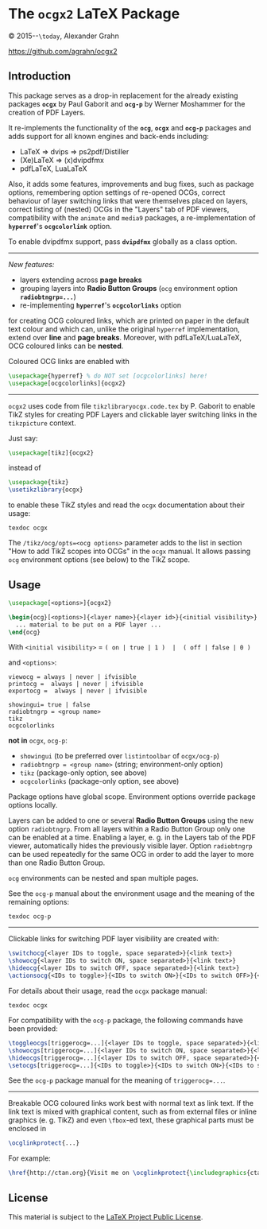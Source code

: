 # The `ocgx2` LaTeX Package

© 2015--`\today`, Alexander Grahn

https://github.com/agrahn/ocgx2

## Introduction

This package serves as a drop-in replacement for the already existing packages
**`ocgx`** by Paul Gaborit and **`ocg-p`** by Werner Moshammer for the creation of PDF
Layers.

It re-implements the functionality of the **`ocg`**, **`ocgx`** and **`ocg-p`** packages and
adds support for all known engines and back-ends including:

- LaTeX &rArr; dvips &rArr; ps2pdf/Distiller
- (Xe)LaTeX &rArr; (x)dvipdfmx
- pdfLaTeX, LuaLaTeX

Also, it adds some features, improvements and bug fixes, such as package
options, remembering option settings of re-opened OCGs, correct behaviour of
layer switching links that were themselves placed on layers, correct listing
of (nested) OCGs in the "Layers" tab of PDF viewers, compatibility with the
`animate` and `media9` packages, a re-implementation of **`hyperref`**'s
**`ocgcolorlink`** option.

To enable dvipdfmx support, pass **`dvipdfmx`** globally as a class option.

----

*New features:*

+ layers extending across **page breaks**
+ grouping layers into **Radio Button Groups** (`ocg` environment option **`radiobtngrp=...`**)
+ re-implementing **`hyperref`**'s **`ocgcolorlinks`** option

for creating OCG coloured links, which are printed on paper in the default
text colour and which can, unlike the original `hyperref` implementation,
extend over **line** and **page breaks**. Moreover, with pdfLaTeX/LuaLaTeX, OCG
coloured links can be **nested**.

Coloured OCG links are enabled with

````latex
\usepackage{hyperref} % do NOT set [ocgcolorlinks] here!
\usepackage[ocgcolorlinks]{ocgx2}
````

----

`ocgx2` uses code from file `tikzlibraryocgx.code.tex` by P. Gaborit to enable
TikZ styles for creating PDF Layers and clickable layer switching links in the
`tikzpicture` context.

Just say:
````latex
\usepackage[tikz]{ocgx2}
````
instead of
````latex
\usepackage{tikz}
\usetikzlibrary{ocgx}
````
to enable these TikZ styles and read the `ocgx` documentation about their usage:
````
texdoc ocgx
````
The `/tikz/ocg/opts=<ocg options>` parameter adds to the list in section "How to
add TikZ scopes into OCGs" in the `ocgx` manual. It allows passing `ocg`
environment options (see below) to the TikZ scope.

## Usage

````latex
\usepackage[<options>]{ocgx2}

\begin{ocg}[<options>]{<layer name>}{<layer id>}{<initial visibility>}
  ... material to be put on a PDF layer ...
\end{ocg}
````
With `<initial visibility>` = `( on | true | 1 )  |  ( off | false | 0 )`

and `<options>`:
````
viewocg = always | never | ifvisible
printocg =  always | never | ifvisible
exportocg =  always | never | ifvisible

showingui= true | false
radiobtngrp = <group name>
tikz
ocgcolorlinks
````
**not in** `ocgx`, `ocg-p`:

* `showingui` (to be preferred over `listintoolbar` of `ocgx/ocg-p`)
* `radiobtngrp = <group name>` (string; environment-only option)
* `tikz`  (package-only option, see above)
* `ocgcolorlinks`  (package-only option, see above)

Package options have global scope. Environment options override package options
locally.

Layers can be added to one or several **Radio Button Groups** using the new option
`radiobtngrp`. From all layers within a Radio Button Group only one can be
enabled at a time. Enabling a layer, e. g. in the Layers tab of the PDF viewer,
automatically hides the previously visible layer.  Option `radiobtngrp` can
be used repeatedly for the same OCG in order to add the layer to more than one
Radio Button Group.

`ocg` environments can be nested and span multiple pages.

See the `ocg-p` manual about the environment usage and the meaning of the
remaining options:
````
texdoc ocg-p
````

----

Clickable links for switching PDF layer visibility are created with:
````latex
\switchocg{<layer IDs to toggle, space separated>}{<link text>}
\showocg{<layer IDs to switch ON, space separated>}{<link text>}
\hideocg{<layer IDs to switch OFF, space separated>}{<link text>}
\actionsocg{<IDs to toggle>}{<IDs to switch ON>}{<IDs to switch OFF>}{<link text>}
````
For details about their usage, read the `ocgx` package manual:
````
texdoc ocgx
````
For compatibility with the `ocg-p` package, the following commands have
been provided:
````latex
\toggleocgs[triggerocg=...]{<layer IDs to toggle, space separated>}{<link text>}
\showocgs[triggerocg=...]{<layer IDs to switch ON, space separated>}{<link text>}
\hideocgs[triggerocg=...]{<layer IDs to switch OFF, space separated>}{<link text>}
\setocgs[triggerocg=...]{<IDs to toggle>}{<IDs to switch ON>}{<IDs to switch OFF>}{<link text>}
````
See the `ocg-p` package manual for the meaning of `triggerocg=...`.

----

Breakable OCG coloured links work best with normal text as link text. If the
link text is mixed with graphical content, such as from external files or
inline graphics (e. g. TikZ) and even `\fbox`-ed text, these graphical parts
must be enclosed in
````latex
\ocglinkprotect{...}
````

For example:
````latex
\href{http://ctan.org}{Visit me on \ocglinkprotect{\includegraphics{ctan-lion}}!}
````

## License

This material is subject to the [LaTeX Project Public License](http://mirrors.ctan.org/help/Catalogue/licenses.lppl.html
).


